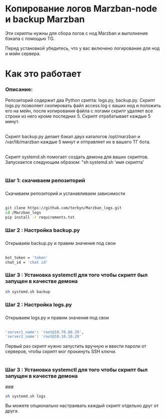<h1 align="left">Копирование логов Marzban-node и backup Marzban </h1>
<p align="left">Эти скрипты нужны для сбора логов с нод Marzban и выполнения бэкапа с помощью TG.</p>
<p align="left">Перед установкой убедитесь, что у вас включено логирование для нод и мэйн сервера.</p>


###

<h1 align="left">Как это работает</h1>

###
<h3 align="left">Описание:</h3>
<p align="left">Репозиторий содержит два Python срипта: logs.py, backup.py. Скрипт logs.py позволяет скопировать файл access.log с ваших нод и положить его на мейн, после копирования файла с логами скрипт удаляет все строки из него кроме последних 5. Скрипт отрабатывает каждые 5 минут.  <br><br></p>

<p align="left">Скрипт backup.py делает бэкап двух каталогов /opt/marzban и /var/lib/marzban каждые 5 минут и отправляет их в вашего ТГ бота.<br><br></p>
<p align="left">Скрипт systemd.sh помогает создать демона для ваших скриптов. Запускается следующим образом: "sh systemd.sh 'имя скрипта'<br><br></p>

<h3 align="left">Шаг 1: скачиваем репозиторий</h3>

###

<p align="left">Скачиваем репозиторий и устанавливаем зависимости<br><br></p>

```bash
git clone https://github.com/terbyn/Marzban_logs.git
cd /Marzban_logs
pip install -r requirements.txt
```

###

<h3 align="left">Шаг 2 : Настройка backup.py </h3>

###

<p align="left">Открываем backup.py и правим значения под свои <br><br></p>

```bash
bot_token = 'token'
chat_id = 'chat id'
```

<h3 align="left">Шаг 3 : Установка systemctl для того чтобы скрипт был запущен в качестве демона </h3>


```bash
sh systemd.sh backup
```

###

<h3 align="left">Шаг 2 : Настройка logs.py </h3>

###

<p align="left">Открываем logs.py и правим значения под свои <br><br></p>

```bash
'server1_name': 'root@10.70.80.20',
'server2_name': 'root@10.10.10.20'
```
<p align="left">Первый раз скрипт нужно запустить вручную и ввести пароли от серверов, чтобы скрипт мог прокинуть SSH ключи. <br><br></p>

<h3 align="left">Шаг 3 : Установка systemctl для того чтобы скрипт был запущен в качестве демона </h3>
###

```bash
sh systemd.sh logs
```

<p align="left">Вы можете опционально настраивать каждый скрипт отдельно друг от друга. </p>

###


